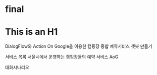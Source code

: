 # final

This is an H1
===================================================================
DialogFlow와 Action On Google을 이용한 캠핑장 종합 예약서비스 챗봇 만들기

서비스 목록
서울시에서 운영하는 캠핑장들의 예약 서비스 AoG


대화시나리오


